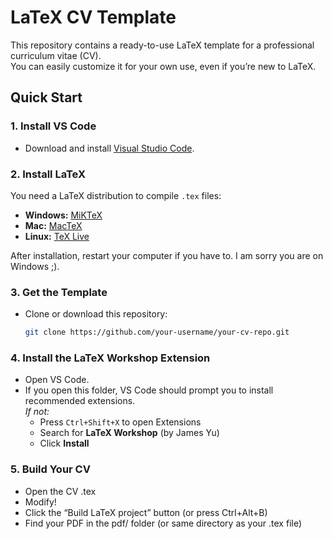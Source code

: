 # LaTeX CV Template

This repository contains a ready-to-use LaTeX template for a professional curriculum vitae (CV).  
You can easily customize it for your own use, even if you’re new to LaTeX.

## Quick Start

### 1. Install VS Code

- Download and install [Visual Studio Code](https://code.visualstudio.com/).

### 2. Install LaTeX

You need a LaTeX distribution to compile `.tex` files:

- **Windows:** [MiKTeX](https://miktex.org/download)
- **Mac:** [MacTeX](https://www.tug.org/mactex/)
- **Linux:** [TeX Live](https://www.tug.org/texlive/)

After installation, restart your computer if you have to. I am sorry you are on Windows ;).

### 3. Get the Template

- Clone or download this repository:
  ```sh
  git clone https://github.com/your-username/your-cv-repo.git

### 4. Install the LaTeX Workshop Extension

- Open VS Code.
- If you open this folder, VS Code should prompt you to install recommended extensions.  
  _If not:_
  - Press `Ctrl+Shift+X` to open Extensions
  - Search for **LaTeX Workshop** (by James Yu)
  - Click **Install**

### 5.	Build Your CV

- Open the CV .tex
- Modify!
- Click the “Build LaTeX project” button (or press Ctrl+Alt+B)
- Find your PDF in the pdf/ folder (or same directory as your .tex file)

